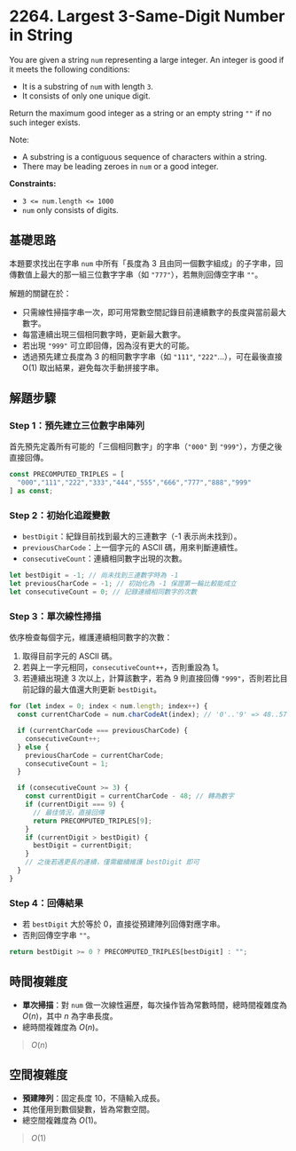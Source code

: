 # 2264. Largest 3-Same-Digit Number in String

You are given a string `num` representing a large integer. 
An integer is good if it meets the following conditions:

- It is a substring of `num` with length `3`.
- It consists of only one unique digit.

Return the maximum good integer as a string or an empty string `""` if no such integer exists.

Note:

- A substring is a contiguous sequence of characters within a string.
- There may be leading zeroes in `num` or a good integer.

**Constraints:**

- `3 <= num.length <= 1000`
- `num` only consists of digits.

## 基礎思路

本題要求找出在字串 `num` 中所有「長度為 3 且由同一個數字組成」的子字串，回傳數值上最大的那一組三位數字字串（如 `"777"`），若無則回傳空字串 `""`。

解題的關鍵在於：

- 只需線性掃描字串一次，即可用常數空間記錄目前連續數字的長度與當前最大數字。
- 每當連續出現三個相同數字時，更新最大數字。
- 若出現 `"999"` 可立即回傳，因為沒有更大的可能。
- 透過預先建立長度為 3 的相同數字字串（如 `"111"`, `"222"`...），可在最後直接 O(1) 取出結果，避免每次手動拼接字串。

## 解題步驟

### Step 1：預先建立三位數字串陣列

首先預先定義所有可能的「三個相同數字」的字串（`"000"` 到 `"999"`），方便之後直接回傳。

```typescript
const PRECOMPUTED_TRIPLES = [
  "000","111","222","333","444","555","666","777","888","999"
] as const;
```

### Step 2：初始化追蹤變數

- `bestDigit`：紀錄目前找到最大的三連數字（-1 表示尚未找到）。
- `previousCharCode`：上一個字元的 ASCII 碼，用來判斷連續性。
- `consecutiveCount`：連續相同數字出現的次數。

```typescript
let bestDigit = -1; // 尚未找到三連數字時為 -1
let previousCharCode = -1; // 初始化為 -1 保證第一輪比較能成立
let consecutiveCount = 0; // 記錄連續相同數字的次數
```

### Step 3：單次線性掃描

依序檢查每個字元，維護連續相同數字的次數：

1. 取得目前字元的 ASCII 碼。
2. 若與上一字元相同，`consecutiveCount++`，否則重設為 1。
3. 若連續出現達 3 次以上，計算該數字，若為 9 則直接回傳 `"999"`，否則若比目前記錄的最大值還大則更新 `bestDigit`。

```typescript
for (let index = 0; index < num.length; index++) {
  const currentCharCode = num.charCodeAt(index); // '0'..'9' => 48..57

  if (currentCharCode === previousCharCode) {
    consecutiveCount++;
  } else {
    previousCharCode = currentCharCode;
    consecutiveCount = 1;
  }

  if (consecutiveCount >= 3) {
    const currentDigit = currentCharCode - 48; // 轉為數字
    if (currentDigit === 9) {
      // 最佳情況，直接回傳
      return PRECOMPUTED_TRIPLES[9];
    }
    if (currentDigit > bestDigit) {
      bestDigit = currentDigit;
    }
    // 之後若遇更長的連續，僅需繼續維護 bestDigit 即可
  }
}
```

### Step 4：回傳結果

- 若 `bestDigit` 大於等於 0，直接從預建陣列回傳對應字串。
- 否則回傳空字串 `""`。

```typescript
return bestDigit >= 0 ? PRECOMPUTED_TRIPLES[bestDigit] : "";
```

## 時間複雜度

- **單次掃描**：對 `num` 做一次線性遍歷，每次操作皆為常數時間，總時間複雜度為 $O(n)$，其中 $n$ 為字串長度。
- 總時間複雜度為 $O(n)$。

> $O(n)$

## 空間複雜度

- **預建陣列**：固定長度 10，不隨輸入成長。
- 其他僅用到數個變數，皆為常數空間。
- 總空間複雜度為 $O(1)$。

> $O(1)$
